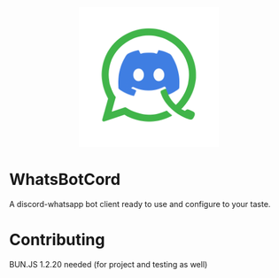 <div style="text-align: center;">
  <img src="./.github/media/whatscord_logo.png" width="50%"></img>
</div>

# WhatsBotCord
<!-- *W*h*A*tsapp dis*CORD* bot -->

A discord-whatsapp bot client ready to use and configure to your taste.

# Contributing
BUN.JS 1.2.20 needed (for project and testing as well)

